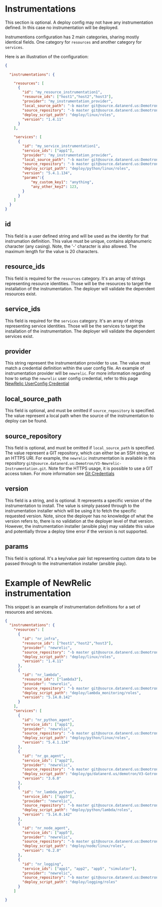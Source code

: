 # Instrumentations

This section is optional. A deploy config may not have any instrumentation defined. In this case no instrumentation will be deployed.

Instrumentions configuration has 2 main categories, sharing mostly identical fields. One category for `resources` and another category for `services`.

Here is an illustration of the configuration:

```json
{
    
  "instrumentations": {

    "resources": [
      {
        "id": "my_resource_instrumentation1",
        "resource_ids": ["host1","host2","host3"],
        "provider": "my_instrumentation_provider",
        "local_source_path": "-b master git@source.datanerd.us:Demotron/V3-Newrelic-Instrumentation.git",
        "source_repository": "-b master git@source.datanerd.us:Demotron/V3-Newrelic-Instrumentation.git",
        "deploy_script_path": "deploy/linux/roles",
        "version": "1.4.11"
      }
    ],

    "services": [
      {
        "id": "my_service_instrumentation1",
        "service_ids": ["app1"],
        "provider": "my_instrumentation_provider",
        "local_source_path": "-b master git@source.datanerd.us:Demotron/V3-Newrelic-Instrumentation.git",
        "source_repository": "-b master git@source.datanerd.us:Demotron/V3-Newrelic-Instrumentation.git",
        "deploy_script_path": "deploy/python/linux/roles",
        "version": "5.4.1.134",
        "params":{
            "my_custom_key1": "anything",
            "any_other_key2": 123,
        }
      }
    ]
  }
}
```

## id

This field is a user defined string and will be used as the identity for that instrumation definition.
This value must be unique, contains alphanumeric character (any casing). Note, the '-' character is also allowed.
The maximum length for the value is 20 characters.

## resource_ids

This field is required for the `resources` category. It's an array of strings representing resource identities. Those will be the resources to target the installation of the instrumentation.
The deployer will validate the dependent resources exist.

## service_ids

This field is required for the `services` category. It's an array of strings representing service identities. Those will be the services to target the installation of the instrumentation.
The deployer will validate the dependent services exist.

## provider

This string represent the instrumentation provider to use. The value must match a credential definition within the user config file. An example of instrumentation provider will be `newrelic`. For more information regarding how to setup the `newrelic` user config credential, refer to this page [NewRelic UserConfig Credential](../../user_config/credentials/newrelic/README.md)

## local_source_path

This field is optional, and must be omitted if `source_repository` is specified. The value represent a local path when the source of the instrumentation to deploy can be found.

## source_repository

This field is optional, and must be omitted if `local_source_path` is specified. The value represent a GIT repository, which can either be an SSH string, or an HTTPS URI. For example, the `newrelic` instrumentation is available in this repository `git@source.datanerd.us:Demotron/V3-Newrelic-Instrumentation.git`.
Note for the HTTPS usage, it is possible to use a GIT access token. For more information see [Git Credentials](../../user_config/credentials/git/README.md)

## version

This field is a string, and is optional. It represents a specific version of the instrumentation to install. The value is simply passed through to the instrumentation installer which will be using it to fetch the specific requested version.
Note, since the deployer has no knowledge of what the version refers to, there is no validation at the deployer level of that version. However, the instrumentation installer (ansible play) may validate this value and potentially throw a deploy time error if the version is not supported.

## params

This field is optional. It's a key/value pair list representing custom data to be passed through to the instrumentation installer (ansible play).

# Example of NewRelic instrumentation

This snippet is an example of instrumentation definitions for a set of resources and services.

```json
{
  "instrumentations": {
    "resources": [
      {
        "id": "nr_infra",
        "resource_ids": ["host1","host2","host3"],
        "provider": "newrelic",
        "source_repository": "-b master git@source.datanerd.us:Demotron/V3-Newrelic-Instrumentation.git",
        "deploy_script_path": "deploy/linux/roles",
        "version": "1.4.11" 
      },
      {
        "id": "nr_lambda",
        "resource_ids": ["lambda3"],
        "provider": "newrelic",
        "source_repository": "-b master git@source.datanerd.us:Demotron/V3-Newrelic-Instrumentation.git",
        "deploy_script_path": "deploy/lambda_monitoring/roles",
        "version": "5.14.0.142"
      }
    ],
    "services": [
      {
        "id": "nr_python_agent",
        "service_ids": ["app1"],
        "provider": "newrelic",
        "source_repository": "-b master git@source.datanerd.us:Demotron/V3-Newrelic-Instrumentation.git",
        "deploy_script_path": "deploy/python/linux/roles",
        "version": "5.4.1.134"
      },
      {
        "id": "nr_go_agent",
        "service_ids": ["app2"],
        "provider": "newrelic",
        "source_repository": "-b master git@source.datanerd.us:Demotron/V3-Newrelic-Instrumentation.git",
        "deploy_script_path": "deploy/go/datanerd.us/demotron/V3-Gotron/roles",
        "version": "3.6.0" 
      },
      {
        "id": "nr_lambda_python",
        "service_ids": ["app3"],
        "provider": "newrelic",
        "source_repository": "-b master git@source.datanerd.us:Demotron/V3-Newrelic-Instrumentation.git",
        "deploy_script_path": "deploy/python/lambda/roles",
        "version": "5.14.0.142"
      },
      {
        "id": "nr_node_agent",
        "service_ids": ["app5"],
        "provider": "newrelic",
        "source_repository": "-b master git@source.datanerd.us:Demotron/V3-Newrelic-Instrumentation.git",
        "deploy_script_path": "deploy/node/linux/roles",
        "version": "6.2.0"
      },
      {
        "id": "nr_logging",
        "service_ids": ["app1", "app2", "app5", "simulator"],
        "provider": "newrelic",
        "source_repository": "-b master git@source.datanerd.us:Demotron/V3-Newrelic-Instrumentation.git",
        "deploy_script_path": "deploy/logging/roles"
      }
    ]

}
```
